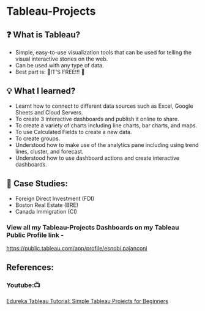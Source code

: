 # Tableau-Projects

## ❓ What is Tableau?
- Simple, easy-to-use visualization tools that can be used for telling the visual interactive stories on the web.
- Can be used with any type of data.
- Best part is: 🎉IT'S FREE!!! 🎉

## 💡 What I learned?
- Learnt how to connect to different data sources such as Excel, Google Sheets and Cloud Servers.
- To create 3 interactive dashboards and publish it online to share.
- To create a variety of charts including line charts, bar charts, and maps.
- To use Calculated Fields to create a new data.
- To create groups.
- Understood how to make use of the analytics pane including using trend lines, cluster, and forecast.
- Understood how to use dashboard actions and create interactive dashboards.

## 📑 Case Studies:
- Foreign Direct Investment (FDI)
- Boston Real Estate (BRE)
- Canada Immigration (CI)


### View all my Tableau-Projects Dashboards on my Tableau Public Profile link - 

https://public.tableau.com/app/profile/esnobi.pajanconi

## References:
### Youtube:📺
[Edureka Tableau Tutorial: Simple Tableau Projects for Beginners](https://www.youtube.com/watch?v=9bjZ2mA7asg)
